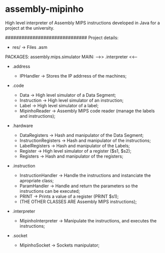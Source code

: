 # assembly-mipinho
High level interpreter of Assembly MIPS instructions developed in Java for a project at the university.

##############################
Project details:

* res/ -> Files .asm

PACKAGES: assembly.mips.simulator
MAIN:  -->> .interpreter <<--

* .address
  - IPHandler              -> Stores the IP addrress of the machines;

* .code
  - Data                   -> High level simulator of a Data Segment;
  - Instruction            -> High level simulator of an instruction;
  - Label                  -> High level simulator of a label;
  - MipinhoReader          -> Assembly MIPS code reader (manage the labels and instructions);

* .hardware
  - DataRegisters          -> Hash and manipulator of the Data Segment;
  - InstructionRegisters   -> Hash and manipulator of the instructions;
  - LabelRegisters         -> Hash and manipulator of the Labels;
  - Register               -> High level simulator of a register ($s1, $s2);
  - Registers              -> Hash and manipulator of the registers;

* .instruction
  - InstructionHandler     -> Handle the instructions and instanciate the apropriate class;
  - ParamHandler           -> Handle and return the parameters so the instructions can be executed;
  - PRINT                  -> Prints a value of a register (PRINT $s1);
  - (THE OTHER CLASSES ARE Assembly MIPS instructions);

* .interpreter
  - MipinhoInterpreter     -> Manipulate the instructions, and executes the instructions;

* .socket
  - MipinhoSocket          -> Sockets manipulator;
